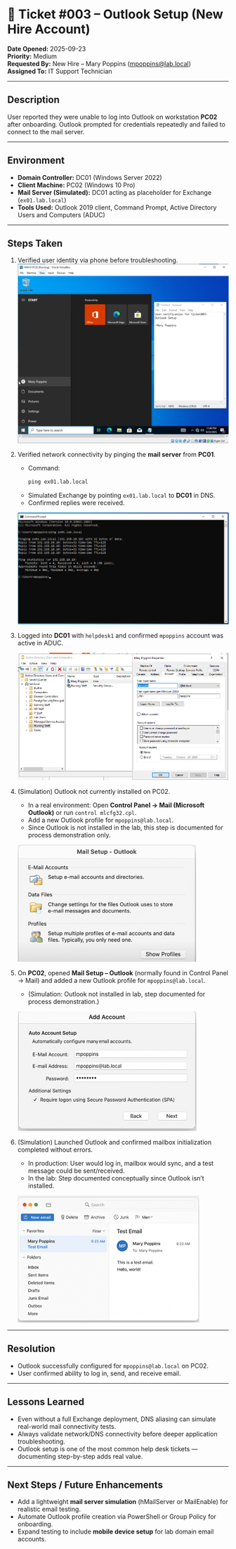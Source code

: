 # 🧾 Ticket #003 – Outlook Setup (New Hire Account)

**Date Opened:** 2025-09-23  
**Priority:** Medium  
**Requested By:** New Hire – Mary Poppins (mpoppins@lab.local)  
**Assigned To:** IT Support Technician  

---

## Description  
User reported they were unable to log into Outlook on workstation **PC02** after onboarding. Outlook prompted for credentials repeatedly and failed to connect to the mail server.  

---

## Environment  
- **Domain Controller:** DC01 (Windows Server 2022)  
- **Client Machine:** PC02 (Windows 10 Pro)  
- **Mail Server (Simulated):** DC01 acting as placeholder for Exchange (`ex01.lab.local`)  
- **Tools Used:** Outlook 2019 client, Command Prompt, Active Directory Users and Computers (ADUC)  

---

## Steps Taken  

1. Verified user identity via phone before troubleshooting.  
   ![Screenshot Placeholder – User Verification](Screenshots\Ticket003_step1.PNG)  

2. Verified network connectivity by pinging the **mail server** from **PC01**.  
   - Command:  
     ```cmd
     ping ex01.lab.local
     ```  
   - Simulated Exchange by pointing `ex01.lab.local` to **DC01** in DNS.  
   - Confirmed replies were received.  

   ![Screenshot Placeholder – Ping Mail Server](Screenshots/Ticket003_step2.PNG)  

3. Logged into **DC01** with `helpdesk1` and confirmed `mpoppins` account was active in ADUC.

   ![Screenshot Placeholder – Verify AD Account](Screenshots/Ticket003_step3.PNG)  

4. (Simulation) Outlook not currently installed on PC02.  
   - In a real environment: Open **Control Panel → Mail (Microsoft Outlook)** or run `control mlcfg32.cpl`.  
   - Add a new Outlook profile for `mpoppins@lab.local`.  
   - Since Outlook is not installed in the lab, this step is documented for process demonstration only.

   ![Screenshot Placeholder – Outlook Profile](Screenshots/Ticket003_step4.PNG)    

5. On **PC02**, opened **Mail Setup – Outlook** (normally found in Control Panel → Mail) and added a new Outlook profile for `mpoppins@lab.local`.  
   - (Simulation: Outlook not installed in lab, step documented for process demonstration.)  

   ![Screenshot Placeholder – Outlook Profile Setup](Screenshots/Ticket003_step5.PNG)  

6. (Simulation) Launched Outlook and confirmed mailbox initialization completed without errors.  
   - In production: User would log in, mailbox would sync, and a test message could be sent/received.  
   - In the lab: Step documented conceptually since Outlook isn’t installed.  

   ![Screenshot Placeholder – Outlook Success](Screenshots/Ticket003_step6.PNG)  
 

---

## Resolution  
- Outlook successfully configured for `mpoppins@lab.local` on PC02.  
- User confirmed ability to log in, send, and receive email.  

---

## Lessons Learned  
- Even without a full Exchange deployment, DNS aliasing can simulate real-world mail connectivity tests.  
- Always validate network/DNS connectivity before deeper application troubleshooting.  
- Outlook setup is one of the most common help desk tickets — documenting step-by-step adds real value.  

---

## Next Steps / Future Enhancements  
- Add a lightweight **mail server simulation** (hMailServer or MailEnable) for realistic email testing.  
- Automate Outlook profile creation via PowerShell or Group Policy for onboarding.  
- Expand testing to include **mobile device setup** for lab domain email accounts.  
